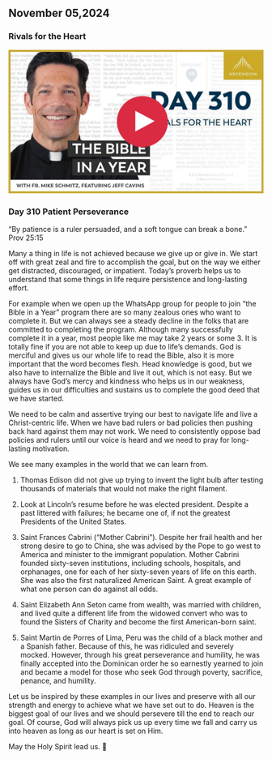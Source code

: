 ## November 05,2024

### Rivals for the Heart

[![Rivals for the Heart](https://raw.githubusercontent.com/linusjf/BIAY/main/November/jpgs/Day310.jpg)](https://youtu.be/3qZbUdJeNHc "Rivals for the Heart")

### Day 310 Patient Perseverance

“By patience is a ruler persuaded,
and a soft tongue can break a bone.” Prov 25:15

Many a thing in life is not achieved because we give up or give in. We start off with great zeal and fire to accomplish the goal, but on the way we either get distracted, discouraged, or impatient. Today’s proverb helps us to understand that some things in life require persistence and long-lasting effort.

For example when we open up the WhatsApp group for people to join “the Bible in a Year” program there are so many zealous ones who want to complete it. But we can always see a steady decline in the folks that are committed to completing the program. Although many successfully complete it in a year, most people like me may take 2 years or some 3. It is totally fine if you are not able to keep up due to life’s demands. God is merciful and gives us our whole life to read the Bible, also it is more important that the word becomes flesh. Head knowledge is good, but we also have to internalize the Bible and live it out, which is not easy. But we always have God’s mercy and kindness who helps us in our weakness, guides us in our difficulties and sustains us to complete the good deed that we have started.

We need to be calm and assertive trying our best to navigate life and live a Christ-centric life. When we have bad rulers or bad policies then pushing back hard against them may not work. We need to consistently oppose bad policies and rulers until our voice is heard and we need to pray for long-lasting motivation.

We see many examples in the world that we can learn from.

1. Thomas Edison did not give up trying to invent the light bulb after testing thousands of materials that would not make the right filament.

2. Look at Lincoln’s resume before he was elected president. Despite a past littered with failures; he became one of, if not the greatest Presidents of the United States.

3. Saint Frances Cabrini (“Mother Cabrini”). Despite her frail health and her strong desire to go to China, she was advised by the Pope to go west to America and minister to the immigrant population. Mother Cabrini founded sixty-seven institutions, including schools, hospitals, and orphanages, one for each of her sixty-seven years of life on this earth. She was also the first naturalized American Saint. A great example of what one person can do against all odds.

4. Saint Elizabeth Ann Seton came from wealth, was married with children, and lived quite a different life from the widowed convert who was to found the Sisters of Charity and become the first American-born saint.

5. Saint Martin de Porres of Lima, Peru was the child of a black mother and a Spanish father. Because of this, he was ridiculed and severely mocked. However, through his great perseverance and humility, he was finally accepted into the Dominican order he so earnestly yearned to join and became a model for those who seek God through poverty, sacrifice, penance, and humility.

Let us be inspired by these examples in our lives and preserve with all our strength and energy to achieve what we have set out to do. Heaven is the biggest goal of our lives and we should persevere till the end to reach our goal. Of course, God will always pick us up every time we fall and carry us into heaven as long as our heart is set on Him.

May the Holy Spirit lead us. 🙏
